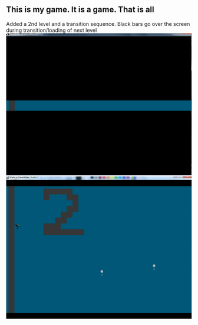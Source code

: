 ## This is my game. It is a game. That is all

Added a 2nd level and a transition sequence. Black bars go over the screen during transition/loading of next level
![alt text](https://github.com/GitTylerNow/platformer_game/blob/master/7_30_19/1.png)
![alt text](https://github.com/GitTylerNow/platformer_game/blob/master/7_30_19/2.png)